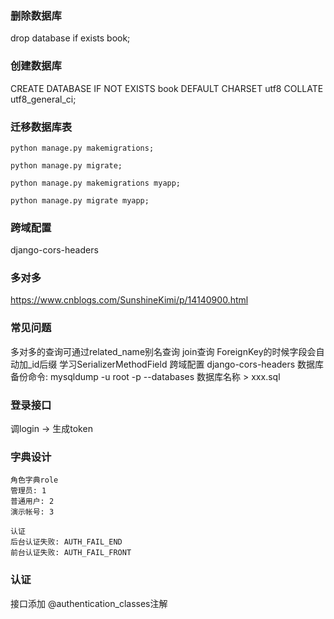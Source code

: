 

### 删除数据库

drop database if exists book;

### 创建数据库

CREATE DATABASE IF NOT EXISTS book DEFAULT CHARSET utf8 COLLATE utf8_general_ci;


### 迁移数据库表

```
python manage.py makemigrations;

python manage.py migrate;

python manage.py makemigrations myapp;

python manage.py migrate myapp;
```

### 跨域配置

django-cors-headers


### 多对多

https://www.cnblogs.com/SunshineKimi/p/14140900.html

### 常见问题

多对多的查询可通过related_name别名查询
join查询
ForeignKey的时候字段会自动加_id后缀
学习SerializerMethodField
跨域配置 django-cors-headers
数据库备份命令:
mysqldump -u root -p --databases 数据库名称 > xxx.sql

### 登录接口

调login -> 生成token

### 字典设计

```
角色字典role
管理员: 1
普通用户: 2
演示帐号: 3

认证
后台认证失败: AUTH_FAIL_END
前台认证失败: AUTH_FAIL_FRONT

```

### 认证

接口添加 @authentication_classes注解



